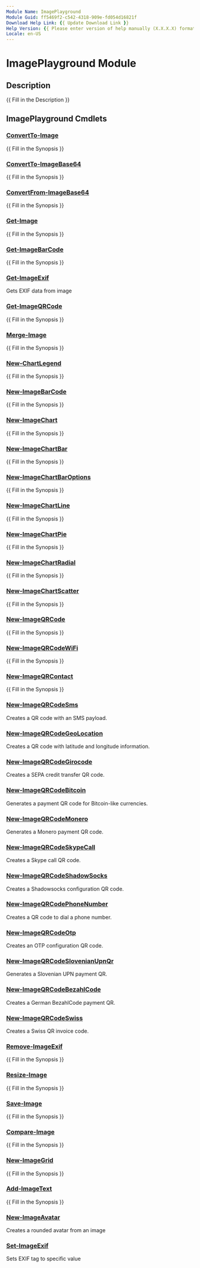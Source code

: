 ```yaml
---
Module Name: ImagePlayground
Module Guid: ff5469f2-c542-4318-909e-fd054d16821f
Download Help Link: {{ Update Download Link }}
Help Version: {{ Please enter version of help manually (X.X.X.X) format }}
Locale: en-US
---
```


# ImagePlayground Module
## Description
{{ Fill in the Description }}

## ImagePlayground Cmdlets
### [ConvertTo-Image](ConvertTo-Image.md)
{{ Fill in the Synopsis }}
### [ConvertTo-ImageBase64](ConvertTo-ImageBase64.md)
{{ Fill in the Synopsis }}
### [ConvertFrom-ImageBase64](ConvertFrom-ImageBase64.md)
{{ Fill in the Synopsis }}

### [Get-Image](Get-Image.md)
{{ Fill in the Synopsis }}

### [Get-ImageBarCode](Get-ImageBarCode.md)
{{ Fill in the Synopsis }}

### [Get-ImageExif](Get-ImageExif.md)
Gets EXIF data from image

### [Get-ImageQRCode](Get-ImageQRCode.md)
{{ Fill in the Synopsis }}

### [Merge-Image](Merge-Image.md)
{{ Fill in the Synopsis }}

### [New-ChartLegend](New-ChartLegend.md)
{{ Fill in the Synopsis }}

### [New-ImageBarCode](New-ImageBarCode.md)
{{ Fill in the Synopsis }}

### [New-ImageChart](New-ImageChart.md)
{{ Fill in the Synopsis }}

### [New-ImageChartBar](New-ImageChartBar.md)
{{ Fill in the Synopsis }}

### [New-ImageChartBarOptions](New-ImageChartBarOptions.md)
{{ Fill in the Synopsis }}

### [New-ImageChartLine](New-ImageChartLine.md)
{{ Fill in the Synopsis }}

### [New-ImageChartPie](New-ImageChartPie.md)
{{ Fill in the Synopsis }}

### [New-ImageChartRadial](New-ImageChartRadial.md)
{{ Fill in the Synopsis }}

### [New-ImageChartScatter](New-ImageChartScatter.md)
{{ Fill in the Synopsis }}

### [New-ImageQRCode](New-ImageQRCode.md)
{{ Fill in the Synopsis }}

### [New-ImageQRCodeWiFi](New-ImageQRCodeWiFi.md)
{{ Fill in the Synopsis }}

### [New-ImageQRContact](New-ImageQRContact.md)
{{ Fill in the Synopsis }}

### [New-ImageQRCodeSms](New-ImageQRCodeSms.md)
Creates a QR code with an SMS payload.

### [New-ImageQRCodeGeoLocation](New-ImageQRCodeGeoLocation.md)
Creates a QR code with latitude and longitude information.

### [New-ImageQRCodeGirocode](New-ImageQRCodeGirocode.md)
Creates a SEPA credit transfer QR code.

### [New-ImageQRCodeBitcoin](New-ImageQRCodeBitcoin.md)
Generates a payment QR code for Bitcoin-like currencies.

### [New-ImageQRCodeMonero](New-ImageQRCodeMonero.md)
Generates a Monero payment QR code.

### [New-ImageQRCodeSkypeCall](New-ImageQRCodeSkypeCall.md)
Creates a Skype call QR code.

### [New-ImageQRCodeShadowSocks](New-ImageQRCodeShadowSocks.md)
Creates a Shadowsocks configuration QR code.

### [New-ImageQRCodePhoneNumber](New-ImageQRCodePhoneNumber.md)
Creates a QR code to dial a phone number.

### [New-ImageQRCodeOtp](New-ImageQRCodeOtp.md)
Creates an OTP configuration QR code.

### [New-ImageQRCodeSlovenianUpnQr](New-ImageQRCodeSlovenianUpnQr.md)
Generates a Slovenian UPN payment QR.

### [New-ImageQRCodeBezahlCode](New-ImageQRCodeBezahlCode.md)
Creates a German BezahlCode payment QR.

### [New-ImageQRCodeSwiss](New-ImageQRCodeSwiss.md)
Creates a Swiss QR invoice code.

### [Remove-ImageExif](Remove-ImageExif.md)
{{ Fill in the Synopsis }}

### [Resize-Image](Resize-Image.md)
{{ Fill in the Synopsis }}

### [Save-Image](Save-Image.md)
{{ Fill in the Synopsis }}

### [Compare-Image](Compare-Image.md)
{{ Fill in the Synopsis }}

### [New-ImageGrid](New-ImageGrid.md)
{{ Fill in the Synopsis }}

### [Add-ImageText](Add-ImageText.md)
{{ Fill in the Synopsis }}

### [New-ImageAvatar](New-ImageAvatar.md)
Creates a rounded avatar from an image

### [Set-ImageExif](Set-ImageExif.md)
Sets EXIF tag to specific value

